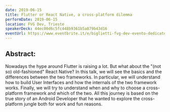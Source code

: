 ```yaml
---
date: 2019-06-15
title: Flutter or React Native, a cross-platform dilemma
performDate: 2019-06-15
location: FVG Dev, Trieste
speakerDeck: 44ec00d6c5fc448b9361b5a879b43d16
eventUrl: https://www.eventbrite.it/e/biglietti-fvg-dev-evento-dedicato-allo-sviluppo-mobile-cross-platform-61756484307
---
```


## Abstract:
Nowadays the hype around Flutter is raising a lot. But what about the "(not so) old-fashioned" React Native?
In this talk, we will see the basics and the differences between the two frameworks. In particular, we will understand how to build User Interfaces and how the internals of the two framework works. Finally, we will try to understand when and why to choose a cross-platform framework and which of the two.
All this journey is based on the true story of an Android Developer that he wanted to explore the cross-platform jungle both for work and fun reasons.
